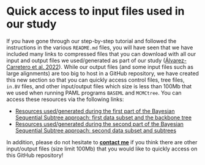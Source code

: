 # Quick access to input files used in our study

If you have gone through our step-by-step tutorial and followed the instructions in the various `README.md` files, you will have seen that we have included many links to compressed files that you can download with all our input and output files we used/generated as part of our study ([Álvarez-Carretero et al. 2022](https://www.nature.com/articles/s41586-021-04341-1)). While our output files (and some input files such as large alignments) are too big to host in a GitHub repository, we have created this new section so that you can quickly access  control files, tree files, `in.BV` files, and other input/output files which size is less than 100Mb that we used when running PAML programs `BASEML` and `MCMCtree`. You can access these resources via the following links:

* [Resources used/generated during the first part of the Bayesian Sequential Subtree approach: first data subset and the backbone tree](00_SeqBayes_S1/README.md)
* [Resources used/generated during the second part of the Bayesian Sequential Subtree approach: second data subset and subtrees](01_SeqBayes_S2/README.md)

In addition, please do not hesitate to <a href="mailto:sandra.ac93@gmail.com"><b>contact me</b></a> if you think there are other input/output files (size limit 100Mb) that you would like to quickly access on this GitHub repository!
